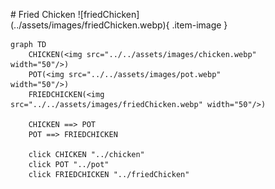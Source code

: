 <figure markdown="1">
# Fried Chicken
![friedChicken](../assets/images/friedChicken.webp){ .item-image }

```mermaid
graph TD
    CHICKEN(<img src="../../assets/images/chicken.webp" width="50"/>)
    POT(<img src="../../assets/images/pot.webp" width="50"/>)
    FRIEDCHICKEN(<img src="../../assets/images/friedChicken.webp" width="50"/>)

    CHICKEN ==> POT
    POT ==> FRIEDCHICKEN

    click CHICKEN "../chicken"
    click POT "../pot"
    click FRIEDCHICKEN "../friedChicken"
```

</figure>